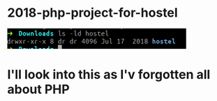 # 2018-php-project-for-hostel

![image](2018.png)


# I'll look into this as I'v forgotten all about PHP
